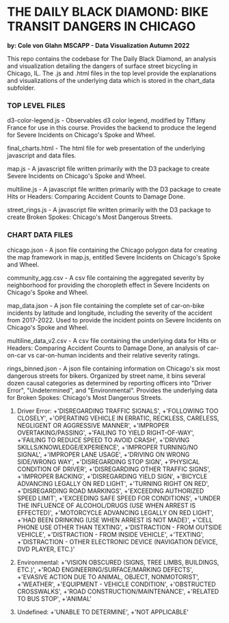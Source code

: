 # THE DAILY BLACK DIAMOND: BIKE TRANSIT DANGERS IN CHICAGO
**by: Cole von Glahn**
**MSCAPP - Data Visualization Autumn 2022**


This repo contains the codebase for The Daily Black Diamond, an analysis and visualization detailing the dangers of surface street bicycling in Chicago, IL. The .js and .html files in the top level provide the explanations and visualizations of the underlying data which is stored in the chart_data subfolder.

### TOP LEVEL FILES

d3-color-legend.js - Observables d3 color legend, modified by Tiffany France for use in this course. Provides the backend to produce the legend for Severe Incidents on Chicago's Spoke and Wheel.

final_charts.html - The html file for web presentation of the underlying javascript and data files.

map.js - A javascript file written primarily with the D3 package to create Severe Incidents on Chicago's Spoke and Wheel.

multiline.js - A javascript file written primarily with the D3 package to create Hits or Headers: Comparing Accident Counts to Damage Done.

street_rings.js - A javascript file written primarily with the D3 package to create Broken Spokes: Chicago's Most Dangerous Streets.

### CHART DATA FILES

chicago.json - A json file containing the Chicago polygon data for creating the map framework in map.js, entitled Severe Incidents on Chicago's Spoke and Wheel.

community_agg.csv - A csv file containing the aggregated severity by neighborhood for providing the choropleth effect in Severe Incidents on Chicago's Spoke and Wheel.

map_data.json - A json file containing the complete set of car-on-bike incidents by latitude and longitude, including the severity of the accident from 2017-2022. Used to provide the incident points on Severe Incidents on Chicago's Spoke and Wheel.

multiline_data_v2.csv - A csv file containing the underlying data for Hits or Headers: Comparing Accident Counts to Damage Done, an analysis of car-on-car vs car-on-human incidents and their relative severity ratings.

rings_binned.json - A json file containing information on Chicago's six most dangerous streets for bikers. Organized by street name, it bins several dozen causal categories as determined by reporting officers into "Driver Error", "Undetermined", and "Environmental". Provides the underlying data for Broken Spokes: Chicago's Most Dangerous Streets.
1. Driver Error: 
    +'DISREGARDING TRAFFIC SIGNALS',
    +'FOLLOWING TOO CLOSELY',
    +'OPERATING VEHICLE IN ERRATIC, RECKLESS, CARELESS, NEGLIGENT OR AGGRESSIVE MANNER',
    +'IMPROPER OVERTAKING/PASSING', 
    +'FAILING TO YIELD RIGHT-OF-WAY',
    +'FAILING TO REDUCE SPEED TO AVOID CRASH',
    +'DRIVING SKILLS/KNOWLEDGE/EXPERIENCE',
    +'IMPROPER TURNING/NO SIGNAL',
    +'IMPROPER LANE USAGE',
    +'DRIVING ON WRONG SIDE/WRONG WAY',
    +'DISREGARDING STOP SIGN',
    +'PHYSICAL CONDITION OF DRIVER',
    +'DISREGARDING OTHER TRAFFIC SIGNS',
    +'IMPROPER BACKING',
    +'DISREGARDING YIELD SIGN',
    +'BICYCLE ADVANCING LEGALLY ON RED LIGHT',
    +'TURNING RIGHT ON RED',
    +'DISREGARDING ROAD MARKINGS',
    +'EXCEEDING AUTHORIZED SPEED LIMIT',
    +'EXCEEDING SAFE SPEED FOR CONDITIONS',
    +'UNDER THE INFLUENCE OF ALCOHOL/DRUGS (USE WHEN ARREST IS EFFECTED)',
    +'MOTORCYCLE ADVANCING LEGALLY ON RED LIGHT',
    +'HAD BEEN DRINKING (USE WHEN ARREST IS NOT MADE)',
    +'CELL PHONE USE OTHER THAN TEXTING',
    +'DISTRACTION - FROM OUTSIDE VEHICLE',
    +'DISTRACTION - FROM INSIDE VEHICLE',
    +'TEXTING',
    +'DISTRACTION - OTHER ELECTRONIC DEVICE (NAVIGATION DEVICE, DVD PLAYER, ETC.)'

2. Environmental:
    +'VISION OBSCURED (SIGNS, TREE LIMBS, BUILDINGS, ETC.)',
    +'ROAD ENGINEERING/SURFACE/MARKING DEFECTS',
    +'EVASIVE ACTION DUE TO ANIMAL, OBJECT, NONMOTORIST',
    +'WEATHER',
    +'EQUIPMENT - VEHICLE CONDITION',
    +'OBSTRUCTED CROSSWALKS',
    +'ROAD CONSTRUCTION/MAINTENANCE',
    +'RELATED TO BUS STOP',
    +'ANIMAL'

3. Undefined:
    +'UNABLE TO DETERMINE',
    +'NOT APPLICABLE'

